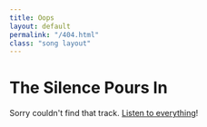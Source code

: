 ```yaml
---
title: Oops
layout: default
permalink: "/404.html"
class: "song layout" 
---
```


# The Silence Pours In

Sorry couldn't find that track. [Listen to everything](/)!
